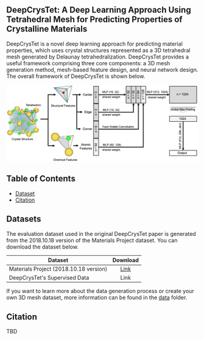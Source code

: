 ## DeepCrysTet: A Deep Learning Approach Using Tetrahedral Mesh for Predicting Properties of Crystalline Materials

DeepCrysTet is a novel deep learning approach for predicting material properties, which uses crystal structures represented as a 3D tetrahedral mesh generated by Delaunay tetrahedralization.
DeepCrysTet provides a useful framework comprising three core components: a 3D mesh generation method, mesh-based feature design, and neural network design.
The overall framework of DeepCrysTet is shown below.

<img src="./docs/images/model_architecture.png" alt="model-architecture">

## Table of Contents

- [Dataset](#dataset)
- [Citation](#citation)

## Datasets

The evaluation dataset used in the original DeepCrysTet paper is generated from the 2018.10.18 version of the Materials Project dataset.
You can download the dataset below.

| Dataset                                |                                   Download                                   |
|----------------------------------------|:----------------------------------------------------------------------------:|
| Materials Project (2018.10.18 version) | [Link](https://figshare.com/articles/dataset/Materials_Project_Data/7227749) |
| DeepCrysTet's Supervised Data          |                                     Link                                     |

If you want to learn more about the data generation process or create your own 3D mesh dataset, more information can be found in the [data](data/) folder.

## Citation

TBD